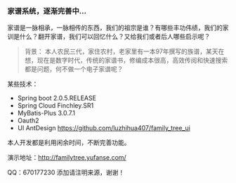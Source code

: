 ### 家谱系统，逐渐完善中... 

家谱是一脉相承，一脉相传的东西，我们的祖宗是谁？有哪些丰功伟绩，我们的家训是什么？翻开家谱，我们可以回忆什么？又给我们或者后人哪些启示呢？

> 背景：
> 本人农民三代，家住农村，老家里有一本97年撰写的族谱，某天在想，现在是数字时代，传统的家谱书，修编成本很高，高效传阅和快速搜索都是问题，何不做一个电子家谱呢？

某些技术： 
- Spring boot 2.0.5.RELEASE
- Spring Cloud Finchley.SR1
- MyBatis-Plus 3.0.7.1
- Oauth2
- UI AntDesign https://github.com/luzhihua407/family_tree_ui

本人开发都是利用闲余时间，不断完善功能。

演示地址：http://familytree.yufanse.com/

QQ：670177230 添加请注明来源，谢谢！

